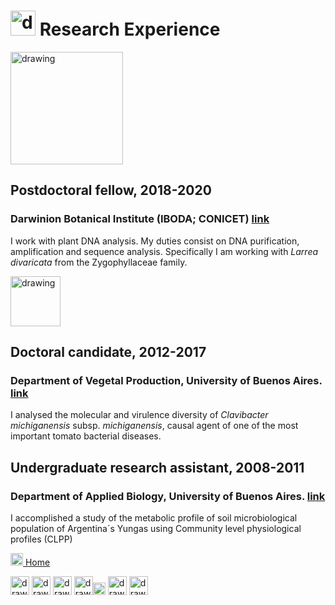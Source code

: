 # <img src="https://user-images.githubusercontent.com/57723790/69009478-34fa7500-0934-11ea-96cb-c80303b396d3.jpg" alt="drawing" width="40"/> Research Experience

[<img src="https://user-images.githubusercontent.com/57723790/68870719-14cf7980-06da-11ea-813f-24efc025dc4d.png" alt="drawing" width="180"/>](http://www.darwin.edu.ar/)

## Postdoctoral fellow,	2018-2020
### Darwinion Botanical Institute (IBODA; CONICET) [link](http://www.darwin.edu.ar/)

I work with plant DNA analysis. My duties consist on DNA purification, amplification and sequence analysis. Specifically I am working with *Larrea divaricata* from the Zygophyllaceae family.


[<img src="https://user-images.githubusercontent.com/57723790/68878076-df308d80-06e5-11ea-9c43-541764df019c.png" alt="drawing" width="80"/>](https://agro.uba.ar/departamentos/)

## Doctoral candidate, 	2012-2017
### Department of Vegetal Production, University of Buenos Aires. [link](https://agro.uba.ar/departamentos/produccion_vegetal)
I analysed the molecular and virulence diversity of *Clavibacter michiganensis* subsp. *michiganensis*, causal agent of one of the most important tomato bacterial diseases.

## Undergraduate research assistant,	2008-2011

### Department of Applied Biology, University of Buenos Aires. [link](https://agro.uba.ar/departamentos/biologia)
I accomplished a study of the metabolic profile of soil microbiological population of Argentina´s Yungas using Community level physiological profiles (CLPP)



[<img src="https://user-images.githubusercontent.com/57723790/69000478-17cf9300-08af-11ea-9b78-c1c25d92d5a7.png" alt="drawing" width="20"/>  Home](https://elianawassermann.github.io/CVDataScience/)

[<img src="https://user-images.githubusercontent.com/57723790/69009543-dbdf1100-0934-11ea-8426-7612a55e7be3.png" alt="drawing" width="30"/>](https://elianawassermann.github.io/CVDataScience/EducationDataScience)
[<img src="https://user-images.githubusercontent.com/57723790/69009410-a7b72080-0933-11ea-8121-a513590fa685.jpg" alt="drawing" width="30"/>](https://elianawassermann.github.io/CVDataScience/TeachingExperienceDataScience)
[<img src="https://user-images.githubusercontent.com/57723790/69009439-e5b44480-0933-11ea-8c7a-a59c860072fb.png" alt="drawing" width="30"/>](https://elianawassermann.github.io/CVDataScience/PublicationsDataScience)
[<img src="https://user-images.githubusercontent.com/57723790/69000607-199a5600-08b1-11ea-85d5-6a10820e101e.jpg" alt="drawing" width="30"/><img src="https://user-images.githubusercontent.com/57723790/69000586-dcce5f00-08b0-11ea-8ffe-79dd8abb9cde.png" alt="drawing" width="20"/>](https://elianawassermann.github.io/CVDataScience/Skills_LanguagesDataScience)
[<img src="https://user-images.githubusercontent.com/57723790/69009513-91f62b00-0934-11ea-8871-fd98576062f2.png" alt="drawing" width="30"/>](https://elianawassermann.github.io/CVDataScience/AchievementsDataScience)
[<img src="https://user-images.githubusercontent.com/57723790/69009564-19439e80-0935-11ea-8dc3-2d57865e2b54.jpg" alt="drawing" width="30"/>](https://elianawassermann.github.io/CVDataScience/ReferencesDataScience)


